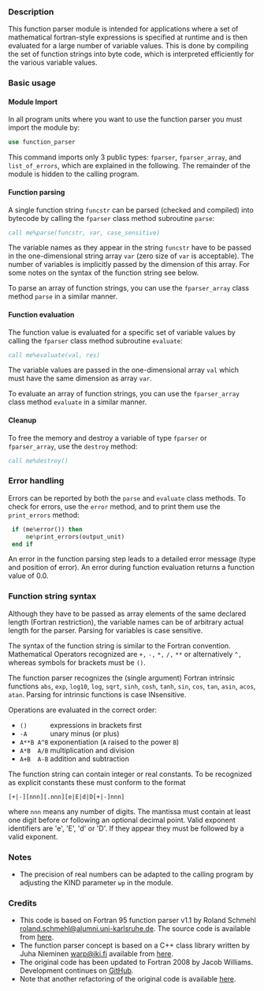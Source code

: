 ### Description

This function parser module is intended for applications where a set of
mathematical fortran-style expressions is specified at runtime and is
then evaluated for a large number of variable values. This is done by
compiling the set of function strings into byte code, which is
interpreted efficiently for the various variable values.

### Basic usage

#### Module Import

In all program units where you want to use the function parser
you must import the module by:

```fortran
use function_parser
```

This command imports only 3 public types: `fparser`, `fparser_array`, and
`list_of_errors`, which are explained in the following. The remainder of the
module is hidden to the calling program.

#### Function parsing

A single function string `funcstr` can be parsed (checked and compiled) into
bytecode by calling the `fparser` class method subroutine `parse`:

```fortran
call me%parse(funcstr, var, case_sensitive)
```

The variable names as they appear in the string `funcstr` have to be passed
in the one-dimensional string array `var` (zero size of `var` is acceptable).
The number of variables is implicitly passed by the dimension of this array.
For some notes on the syntax of the function string see below.

To parse an array of function strings, you can use the `fparser_array` class
method `parse` in a similar manner.

#### Function evaluation

The function value is evaluated for a specific set of variable values
by calling the `fparser` class method subroutine `evaluate`:

```fortran
call me%evaluate(val, res)
```

The variable values are passed in the one-dimensional array `val` which must
have the same dimension as array `var`.

To evaluate an array of function strings, you can use the `fparser_array` class
method `evaluate` in a similar manner.

#### Cleanup

To free the memory and destroy a variable of type `fparser` or `fparser_array`,
use the `destroy` method:

```fortran
call me%destroy()
```

### Error handling

Errors can be reported by both the `parse` and `evaluate`
class methods. To check for errors, use the `error` method, and to print them use the `print_errors` method:

```fortran
 if (me%error()) then
     me%print_errors(output_unit)
 end if
```

An error in the function parsing step leads to a detailed error message
(type and position of error). An error during function evaluation returns a function value of 0.0.

### Function string syntax

Although they have to be passed as array elements of the same declared
length (Fortran restriction), the variable names can be of arbitrary
actual length for the parser. Parsing for variables is case sensitive.

The syntax of the function string is similar to the Fortran convention.
Mathematical Operators recognized are `+,` `-,` `*,` `/,` `**` or alternatively `^,`
whereas symbols for brackets must be `()`.

The function parser recognizes the (single argument) Fortran intrinsic
functions `abs`, `exp`, `log10`, `log`, `sqrt`, `sinh`, `cosh`, `tanh`,
`sin`, `cos`, `tan`, `asin`, `acos`, `atan`. Parsing for intrinsic
functions is case INsensitive.

Operations are evaluated in the correct order:

* `()      `    expressions in brackets first
* `-A      `    unary minus (or plus)
* `A**B A^B`    exponentiation (`A` raised to the power `B`)
* `A*B  A/B`    multiplication and division
* `A+B  A-B`    addition and subtraction

The function string can contain integer or real constants. To be recognized
as explicit constants these must conform to the format

`[+|-][nnn][.nnn][e|E|d|D[+|-]nnn]`

where `nnn` means any number of digits. The mantissa must contain at least
one digit before or following an optional decimal point. Valid exponent
identifiers are 'e', 'E', 'd' or 'D'. If they appear they must be followed
by a valid exponent.

### Notes

* The precision of real numbers can be adapted to the calling program by
  adjusting the KIND parameter `wp` in the module.

### Credits

* This code is based on Fortran 95 function parser v1.1 by Roland Schmehl
  <roland.schmehl@alumni.uni-karlsruhe.de>. The source code is available
  from [here](http://fparser.sourceforge.net).
* The function parser concept is based on a C++ class library written by
  Juha Nieminen <warp@iki.fi> available from [here](http://warp.povusers.org/FunctionParser/).
* The original code has been updated to Fortran 2008 by Jacob Williams. Development
  continues on [GitHub](https://github.com/jacobwilliams/fortran_function_parser).
* Note that another refactoring of the original code is available [here](https://github.com/jacopo-chevallard/FortranParser).
